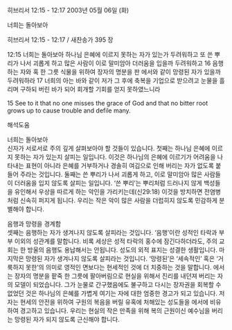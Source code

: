히브리서 12:15 - 12:17 
2003년 05월 06일 (화)

너희는 돌아보아



히브리서 12:15 - 12:17 / 새찬송가 395 장


12:15 너희는 돌아보아 하나님 은혜에 이르지 못하는 자가 있는가 두려워하고 또 쓴 뿌리가 나서 괴롭게 하고 많은 사람이 이로 말미암아 더러움을 입을까 두려워하고
16 음행하는 자와 혹 한 그릇 식물을 위하여 장자의 명분을 판 에서와 같이 망령된 자가 있을까 두려워하라
17 너희의 아는 바와 같이 저가 그 후에 축복을 기업으로 받으려고 눈물을 흘리며 구하되 버린 바가 되어 회개할 기회를 얻지 못하였느니라

15 See to it that no one misses the grace of God and that no bitter root grows up to cause trouble and defile many.

해석도움





너희는 돌아보아  
신자가 서로서로 주의 깊게 살펴보아야 할 것들이 있습니다. 첫째는 하나님 은혜에 이르지 못하는 자가 있는지 살피는 일입니다. 이것은 하나님의 은혜에 이르기가 어려움을 나타내는 표현이 아니라 은혜를 거부하거나 경솔히 여김으로 인해 버리는 자가 없도록 붙들어 주라는 것입니다. 둘째는 쓴 뿌리가 나서 괴롭게 하고, 이로 말미암아 많은 사람들이 더러움을 입지 않도록 살피는 일입니다. ‘쓴 뿌리’는 뿌리처럼 드러나지 않게 백성들을 유인해서 우상을 따르게 하는 악인을 가리키는데(신29:18) 이것을 방치하면 전염병처럼 신속히 퍼지게 됩니다. 우리는 작은 악이 많은 사람을 더럽히지 않도록 민감하게 분별해야 합니다.   

음행과 망령을 경계함  
셋째는 음행하는 자가 생겨나지 않도록 살피라는 것입니다. ‘음행’이란 성적인 타락과 부부 이외의 성관계를 말합니다. 비록 세상은 성적 타락의 홍수에 잠긴다하더라도, 주의 교회는 한 방울의 음행도 용납해서는 안됩니다. 성도의 외적 표지는 성결한 생활입니다. 마지막은 망령된 자가 생겨나지 않도록 살피라는 것입니다. ‘망령된’은 ‘세속적인’ 혹은 ‘거룩하지 못한’의 의미로 영적인 면보다는 현세적인 것에 더 치중하는 것을 말합니다. 에서는 장자의 명분을 팥죽 한 그릇에 팔아버림으로 현실을 위해서 진리를 내던져 버리는 자의 모델이 되었습니다. 그가 눈물로 간구했음에도 불구하고 다시는 장자권을 회복할 수 없었던 것은 하나님의 은혜를 가볍게 여기는 자에 대한 엄중한 경고가 되고 있습니다. 저자는 현세의 안전을 위하여 구원의 복음을 버릴 유혹에 처해있는 성도들을 에서에 비유하여 경고하고 있습니다. 우리는 현실의 작은 만족을 위해 복의 근원이신 예수님을 버리는 망령된 자가 되지 않도록 근신해야 합니다.